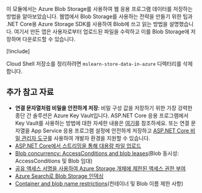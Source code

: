이 모듈에서는 Azure Blob Storage를 사용하여 웹 응용 프로그램 데이터를 저장하는 방법을 알아보았습니다. 웹앱에서 Blob Storage를 사용하는 전략을 만들기 위한 팁과 .NET Core용 Azure Storage SDK를 사용하여 Blob에 쓰고 읽는 방법을 설명했습니다. 여기서 만든 앱은 사용자로부터 업로드된 파일을 수락하고 이를 Blob Storage에 저장하며 다운로드할 수 있습니다.

[!include[](../../../includes/azure-sandbox-cleanup.md)]

Cloud Shell 저장소를 정리하려면 `mslearn-store-data-in-azure` 디렉터리를 삭제합니다.

## <a name="further-reading"></a>추가 참고 자료

- **연결 문자열처럼 비밀을 안전하게 저장**: 비밀 구성 값을 저장하기 위한 가장 강력한 종단 간 솔루션은 Azure Key Vault입니다. ASP.NET Core 응용 프로그램에서 Key Vault를 사용하는 방법에 대한 자세한 내용은 [여기](https://docs.microsoft.com/aspnet/core/security/key-vault-configuration?view=aspnetcore-2.1&tabs=aspnetcore2x)를 참조하세요. 또는 연결 문자열을 App Service 응용 프로그램 설정에 안전하게 저장하고 [ASP.NET Core 비밀 관리자 도구](https://docs.microsoft.com/aspnet/core/security/app-secrets?view=aspnetcore-2.1&tabs=windows)를 사용하여 개발자 환경을 지원할 수 있습니다.
- [ASP.NET Core에서 스트리밍을 통해 대용량 파일 업로드](https://docs.microsoft.com/aspnet/core/mvc/models/file-uploads?view=aspnetcore-2.1#uploading-large-files-with-streaming)
- [Blob concurrency: AccessConditions and blob leases](https://azure.microsoft.com/blog/managing-concurrency-in-microsoft-azure-storage-2/)(Blob 동시성: AccessConditions 및 Blob 임대)
- [공유 액세스 서명을 사용하여 Azure Storage 개체에 제한된 액세스 권한 부여](https://docs.microsoft.com/azure/storage/common/storage-dotnet-shared-access-signature-part-1)
- [Azure Search로 Blob Storage 인덱싱](https://docs.microsoft.com/azure/search/search-howto-indexing-azure-blob-storage)
- [Container and blob name restrictions](https://docs.microsoft.com/rest/api/storageservices/naming-and-referencing-containers--blobs--and-metadata#resource-names)(컨테이너 및 Blob 이름 제한 사항)
